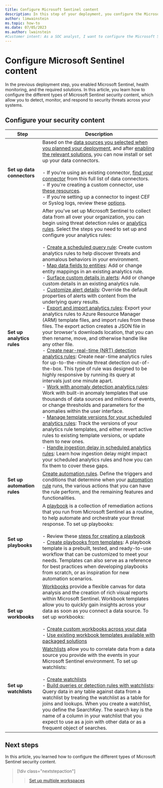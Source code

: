 ```yaml
---
title: Configure Microsoft Sentinel content
description: In this step of your deployment, you configure the Microsoft Sentinel security content, like your data connectors, analytics rules, automation rules, and more.
author: limwainstein
ms.topic: how-to
ms.date: 07/05/2023
ms.author: lwainstein
#Customer intent: As a SOC analyst, I want to configure the Microsoft Sentinel security content, so I can protect my organization against threats.
---
```


# Configure Microsoft Sentinel content

In the previous deployment step, you enabled Microsoft Sentinel, health monitoring, and the required solutions. In this article, you learn how to configure the different types of Microsoft Sentinel security content, which allow you to detect, monitor, and respond to security threats across your systems.

## Configure your security content

|Step  |Description  |
|---------|---------|
|**Set up data connectors** |Based on the [data sources you selected when you planned your deployment](prioritize-data-connectors.md), and after [enabling the relevant solutions](enable-sentinel-features-content.md), you can now install or set up your data connectors.<br><br>- If you're using an existing connector, [find your connector](data-connectors-reference.md) from this full list of data connectors.<br>- If you're creating a custom connector, use [these resources](create-custom-connector.md).<br>- If you're setting up a connector to ingest CEF or Syslog logs, review these [options](connect-cef-syslog-options.md). |
|**Set up analytics rules**     |After you've set up Microsoft Sentinel to collect data from all over your organization, you can begin using threat detection rules or [analytics rules](detect-threats-built-in.md). Select the steps you need to set up and configure your analytics rules:<br><br>- [Create a scheduled query rule](detect-threats-custom.md): Create custom analytics rules to help discover threats and anomalous behaviors in your environment.<br>- [Map data fields to entities](map-data-fields-to-entities.md): Add or change entity mappings in an existing analytics rule.<br>- [Surface custom details in alerts](surface-custom-details-in-alerts.md): Add or change custom details in an existing analytics rule.<br>- [Customize alert details](customize-alert-details.md): Override the default properties of alerts with content from the underlying query results.<br>- [Export and import analytics rules](import-export-analytics-rules.md): Export your analytics rules to Azure Resource Manager (ARM) template files, and import rules from these files. The export action creates a JSON file in your browser's downloads location, that you can then rename, move, and otherwise handle like any other file.<br>- [Create near-real-time (NRT) detection analytics rules](create-nrt-rules.md): Create near-time analytics rules for up-to-the-minute threat detection out-of-the-box. This type of rule was designed to be highly responsive by running its query at intervals just one minute apart.<br>- [Work with anomaly detection analytics rules](work-with-anomaly-rules.md): Work with built-in anomaly templates that use thousands of data sources and millions of events, or change thresholds and parameters for the anomalies within the user interface.<br>- [Manage template versions for your scheduled analytics rules](manage-analytics-rule-templates.md): Track the versions of your analytics rule templates, and either revert active rules to existing template versions, or update them to new ones.<br>- [Handle ingestion delay in scheduled analytics rules](ingestion-delay.md): Learn how ingestion delay might impact your scheduled analytics rules and how you can fix them to cover these gaps.          |
|**Set up automation rules**     |[Create automation rules](create-manage-use-automation-rules.md). Define the triggers and conditions that determine when your [automation rule](automate-incident-handling-with-automation-rules.md) runs, the various actions that you can have the rule perform, and the remaining features and functionalities.    |
|**Set up playbooks**     |A [playbook](automate-responses-with-playbooks.md) is a collection of remediation actions that you run from Microsoft Sentinel as a routine, to help automate and orchestrate your threat response. To set up playbooks:<br><br>- Review these [steps for creating a playbook](automate-responses-with-playbooks.md#steps-for-creating-a-playbook)<br>- [Create playbooks from templates](use-playbook-templates.md): A playbook template is a prebuilt, tested, and ready-to-use workflow that can be customized to meet your needs. Templates can also serve as a reference for best practices when developing playbooks from scratch, or as inspiration for new automation scenarios.          |
|**Set up workbooks**     |[Workbooks](monitor-your-data.md) provide a flexible canvas for data analysis and the creation of rich visual reports within Microsoft Sentinel. Workbook templates allow you to quickly gain insights across your data as soon as you connect a data source. To set up workbooks:<br><br>- [Create custom workbooks across your data](monitor-your-data.md#create-new-workbook)<br>- [Use existing workbook templates available with packaged solutions](monitor-your-data.md#use-a-workbook-template)         |
|**Set up watchlists**     |[Watchlists](watchlists.md) allow you to correlate data from a data source you provide with the events in your Microsoft Sentinel environment. To set up watchlists:<br><br>- [Create watchlists](watchlists-create.md)<br>- [Build queries or detection rules with watchlists](watchlists-queries.md): Query data in any table against data from a watchlist by treating the watchlist as a table for joins and lookups. When you create a watchlist, you define the SearchKey. The search key is the name of a column in your watchlist that you expect to use as a join with other data or as a frequent object of searches.           |

## Next steps

In this article, you learned how to configure the different types of Microsoft Sentinel security content.

> [!div class="nextstepaction"]
>>[Set up multiple workspaces](use-multiple-workspaces.md)